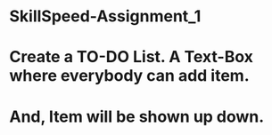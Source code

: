 # SkillSpeed-Assignment_1
# Create a TO-DO List. A Text-Box where everybody can add item. 
# And, Item will be shown up down. 
